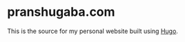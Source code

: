 # pranshugaba.com

This is the source for my personal website built using [Hugo](https://gohugo.io).

